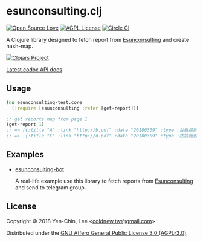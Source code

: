 # esunconsulting.clj
[![Open Source Love](https://badges.frapsoft.com/os/v3/open-source.svg?v=103)](https://github.com/coldnew/esunconsulting.clj)
[![AGPL License](http://img.shields.io/badge/license-AGPL%20v3-red.svg?style=flat)](http://opensource.org/licenses/AGPL-3.0)
[![Circle CI](https://circleci.com/gh/coldnew/esunconsulting.clj.svg?style=svg)](https://circleci.com/gh/coldnew/esunconsulting.clj)

A Clojure library designed to fetch report from [Esunconsulting](https://www.esunconsulting.com.tw/all_reports.asp) and create hash-map.

[![Clojars Project](https://clojars.org/coldnew/esunconsulting/latest-version.svg)](http://clojars.org/coldnew/esunconsuling)

[Latest codox API docs](https://coldnew.github.io/esunconsulting.clj/).

## Usage

```clojure
(ns esunconsulting-test.core
  (:require [esunconsulting :refer [get-report]))

;; get reports map from page 1
(get-report 1)
;; => [{:title "A" :link "http://b.pdf" :date "20180309" :type :台股晨訊} 
;; =>  {:title "C" :link "http://d.pdf" :date "20180309" :type :訪談報告}]

```
## Examples

- [esunconsulting-bot](https://github.com/coldnew/esunconsulting-bot)

  A real-life example use this library to fetch reports from [Esunconsulting](https://www.esunconsulting.com.tw/all_reports.asp) and send to telegram group.

## License

Copyright © 2018 Yen-Chin, Lee <<coldnew.tw@gmail.com>>

Distributed under the [GNU Affero General Public License 3.0 (AGPL-3.0)](https://www.gnu.org/licenses/agpl-3.0.en.html).
